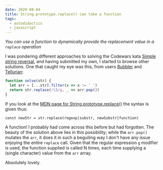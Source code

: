 ```yaml
---
date: 2020-08-04
title: String.prototype.replace() can take a function
tags:
  - autodidactics
  - javascript
---
```


_You can use a function to dynamically provide the replacement value in a `replace` operation_

I was pondering different approaches to solving the Codewars kata [Simple string reversal](https://www.codewars.com/kata/5a71939d373c2e634200008e), and having submitted my own, I started to browse other solutions. One that caught my eye was this, from users [Bubbler](https://www.codewars.com/users/Bubbler) and [Tellurian](https://www.codewars.com/users/Telllurian):

```javascript
function solve(str) {
  let arr = [...str].filter(x => x != ' ')
  return str.replace(/\S/g, _ => arr.pop())
}
```

If you look at the [MDN page for String.prototype.replace()](https://developer.mozilla.org/en-US/docs/Web/JavaScript/Reference/Global_Objects/String/replace) the syntax is given thus:

```
const newStr = str.replace(regexp|substr, newSubstr|function)
```

A function! I probably had come across this before but had forgotten. The beauty of the solution above lies in this possibility; while the `arr.pop()` mutates the `arr`, it does it in such a beguiling way I don't have any issue enjoying the entire `replace` call. Given that the regular expression `g` modifier is used, the function supplied is called N times, each time supplying a (single character) value from the `arr` array.

Absolutely lovely.
